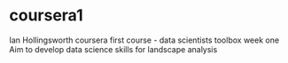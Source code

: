 coursera1
=========
Ian Hollingsworth
coursera first course - data scientists toolbox week one 
Aim to develop data science skills for landscape analysis
